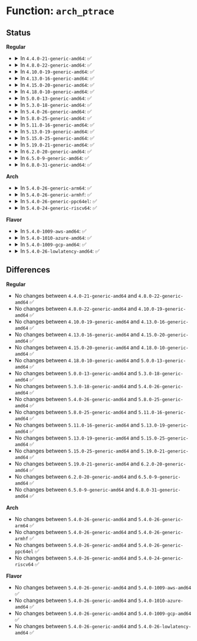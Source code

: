 # Function: <code>arch_ptrace</code>

## Status
<b>Regular</b>
<ul>
<li>
<details>
<summary>In <code>4.4.0-21-generic-amd64</code>: ✅</summary>

```c
long int arch_ptrace(struct task_struct * child, long int request, long unsigned int addr, long unsigned int data)
```

```json
{
  "name": "arch_ptrace",
  "collision_type": "Unique Global",
  "inline_type": "No",
  "funcs": [
    {
      "addr": 18446744071579093856,
      "name": "arch_ptrace",
      "external": true,
      "loc": "arch/x86/kernel/ptrace.c:813",
      "file": "arch/x86/kernel/ptrace.c",
      "inline": "seen, unknown",
      "caller_inline": [],
      "caller_func": [
        "arch/x86/kernel/ptrace.c:compat_arch_ptrace",
        "kernel/ptrace.c:SyS_ptrace"
      ]
    }
  ],
  "symbols": [
    {
      "addr": 18446744071579093856,
      "name": "arch_ptrace",
      "section": ".text",
      "bind": "STB_GLOBAL",
      "size": 743
    }
  ]
}
```
</details>
</li>
<li>
<details>
<summary>In <code>4.8.0-22-generic-amd64</code>: ✅</summary>

```c
long int arch_ptrace(struct task_struct * child, long int request, long unsigned int addr, long unsigned int data)
```

```json
{
  "name": "arch_ptrace",
  "collision_type": "Unique Global",
  "inline_type": "No",
  "funcs": [
    {
      "addr": 18446744071579093200,
      "name": "arch_ptrace",
      "external": true,
      "loc": "arch/x86/kernel/ptrace.c:766",
      "file": "arch/x86/kernel/ptrace.c",
      "inline": "seen, unknown",
      "caller_inline": [],
      "caller_func": [
        "arch/x86/kernel/ptrace.c:compat_arch_ptrace",
        "kernel/ptrace.c:SyS_ptrace"
      ]
    }
  ],
  "symbols": [
    {
      "addr": 18446744071579093200,
      "name": "arch_ptrace",
      "section": ".text",
      "bind": "STB_GLOBAL",
      "size": 727
    }
  ]
}
```
</details>
</li>
<li>
<details>
<summary>In <code>4.10.0-19-generic-amd64</code>: ✅</summary>

```c
long int arch_ptrace(struct task_struct * child, long int request, long unsigned int addr, long unsigned int data)
```

```json
{
  "name": "arch_ptrace",
  "collision_type": "Unique Global",
  "inline_type": "No",
  "funcs": [
    {
      "addr": 18446744071579091280,
      "name": "arch_ptrace",
      "external": true,
      "loc": "arch/x86/kernel/ptrace.c:766",
      "file": "arch/x86/kernel/ptrace.c",
      "inline": "seen, unknown",
      "caller_inline": [],
      "caller_func": [
        "arch/x86/kernel/ptrace.c:compat_arch_ptrace",
        "kernel/ptrace.c:SyS_ptrace"
      ]
    }
  ],
  "symbols": [
    {
      "addr": 18446744071579091280,
      "name": "arch_ptrace",
      "section": ".text",
      "bind": "STB_GLOBAL",
      "size": 803
    }
  ]
}
```
</details>
</li>
<li>
<details>
<summary>In <code>4.13.0-16-generic-amd64</code>: ✅</summary>

```c
long int arch_ptrace(struct task_struct * child, long int request, long unsigned int addr, long unsigned int data)
```

```json
{
  "name": "arch_ptrace",
  "collision_type": "Unique Global",
  "inline_type": "No",
  "funcs": [
    {
      "addr": 18446744071579083152,
      "name": "arch_ptrace",
      "external": true,
      "loc": "arch/x86/kernel/ptrace.c:767",
      "file": "arch/x86/kernel/ptrace.c",
      "inline": "seen, unknown",
      "caller_inline": [],
      "caller_func": [
        "arch/x86/kernel/ptrace.c:compat_arch_ptrace",
        "kernel/ptrace.c:SyS_ptrace"
      ]
    }
  ],
  "symbols": [
    {
      "addr": 18446744071579083152,
      "name": "arch_ptrace",
      "section": ".text",
      "bind": "STB_GLOBAL",
      "size": 766
    }
  ]
}
```
</details>
</li>
<li>
<details>
<summary>In <code>4.15.0-20-generic-amd64</code>: ✅</summary>

```c
long int arch_ptrace(struct task_struct * child, long int request, long unsigned int addr, long unsigned int data)
```

```json
{
  "name": "arch_ptrace",
  "collision_type": "Unique Global",
  "inline_type": "No",
  "funcs": [
    {
      "addr": 18446744071579093920,
      "name": "arch_ptrace",
      "external": true,
      "loc": "arch/x86/kernel/ptrace.c:767",
      "file": "arch/x86/kernel/ptrace.c",
      "inline": "seen, unknown",
      "caller_inline": [],
      "caller_func": [
        "arch/x86/kernel/ptrace.c:compat_arch_ptrace",
        "kernel/ptrace.c:SyS_ptrace"
      ]
    }
  ],
  "symbols": [
    {
      "addr": 18446744071579093920,
      "name": "arch_ptrace",
      "section": ".text",
      "bind": "STB_GLOBAL",
      "size": 780
    }
  ]
}
```
</details>
</li>
<li>
<details>
<summary>In <code>4.18.0-10-generic-amd64</code>: ✅</summary>

```c
long int arch_ptrace(struct task_struct * child, long int request, long unsigned int addr, long unsigned int data)
```

```json
{
  "name": "arch_ptrace",
  "collision_type": "Unique Global",
  "inline_type": "No",
  "funcs": [
    {
      "addr": 18446744071579099440,
      "name": "arch_ptrace",
      "external": true,
      "loc": "arch/x86/kernel/ptrace.c:767",
      "file": "arch/x86/kernel/ptrace.c",
      "inline": "seen, unknown",
      "caller_inline": [],
      "caller_func": [
        "arch/x86/kernel/ptrace.c:compat_arch_ptrace",
        "kernel/ptrace.c:__ia32_sys_ptrace",
        "kernel/ptrace.c:__x64_sys_ptrace"
      ]
    }
  ],
  "symbols": [
    {
      "addr": 18446744071579099440,
      "name": "arch_ptrace",
      "section": ".text",
      "bind": "STB_GLOBAL",
      "size": 778
    }
  ]
}
```
</details>
</li>
<li>
<details>
<summary>In <code>5.0.0-13-generic-amd64</code>: ✅</summary>

```c
long int arch_ptrace(struct task_struct * child, long int request, long unsigned int addr, long unsigned int data)
```

```json
{
  "name": "arch_ptrace",
  "collision_type": "Unique Global",
  "inline_type": "No",
  "funcs": [
    {
      "addr": 18446744071579105040,
      "name": "arch_ptrace",
      "external": true,
      "loc": "arch/x86/kernel/ptrace.c:758",
      "file": "arch/x86/kernel/ptrace.c",
      "inline": "seen, unknown",
      "caller_inline": [],
      "caller_func": [
        "arch/x86/kernel/ptrace.c:compat_arch_ptrace",
        "kernel/ptrace.c:__ia32_sys_ptrace",
        "kernel/ptrace.c:__x64_sys_ptrace"
      ]
    }
  ],
  "symbols": [
    {
      "addr": 18446744071579105040,
      "name": "arch_ptrace",
      "section": ".text",
      "bind": "STB_GLOBAL",
      "size": 856
    }
  ]
}
```
</details>
</li>
<li>
<details>
<summary>In <code>5.3.0-18-generic-amd64</code>: ✅</summary>

```c
long int arch_ptrace(struct task_struct * child, long int request, long unsigned int addr, long unsigned int data)
```

```json
{
  "name": "arch_ptrace",
  "collision_type": "Unique Global",
  "inline_type": "No",
  "funcs": [
    {
      "addr": 18446744071579114976,
      "name": "arch_ptrace",
      "external": true,
      "loc": "arch/x86/kernel/ptrace.c:730",
      "file": "arch/x86/kernel/ptrace.c",
      "inline": "seen, unknown",
      "caller_inline": [],
      "caller_func": [
        "arch/x86/kernel/ptrace.c:compat_arch_ptrace",
        "kernel/ptrace.c:__ia32_sys_ptrace",
        "kernel/ptrace.c:__x64_sys_ptrace"
      ]
    }
  ],
  "symbols": [
    {
      "addr": 18446744071579114976,
      "name": "arch_ptrace",
      "section": ".text",
      "bind": "STB_GLOBAL",
      "size": 859
    }
  ]
}
```
</details>
</li>
<li>
<details>
<summary>In <code>5.4.0-26-generic-amd64</code>: ✅</summary>

```c
long int arch_ptrace(struct task_struct * child, long int request, long unsigned int addr, long unsigned int data)
```

```json
{
  "name": "arch_ptrace",
  "collision_type": "Unique Global",
  "inline_type": "No",
  "funcs": [
    {
      "addr": 18446744071579116896,
      "name": "arch_ptrace",
      "external": true,
      "loc": "arch/x86/kernel/ptrace.c:730",
      "file": "arch/x86/kernel/ptrace.c",
      "inline": "seen, unknown",
      "caller_inline": [],
      "caller_func": [
        "arch/x86/kernel/ptrace.c:compat_arch_ptrace",
        "kernel/ptrace.c:__ia32_sys_ptrace",
        "kernel/ptrace.c:__x64_sys_ptrace"
      ]
    }
  ],
  "symbols": [
    {
      "addr": 18446744071579116896,
      "name": "arch_ptrace",
      "section": ".text",
      "bind": "STB_GLOBAL",
      "size": 859
    }
  ]
}
```
</details>
</li>
<li>
<details>
<summary>In <code>5.8.0-25-generic-amd64</code>: ✅</summary>

```c
long int arch_ptrace(struct task_struct * child, long int request, long unsigned int addr, long unsigned int data)
```

```json
{
  "name": "arch_ptrace",
  "collision_type": "Unique Global",
  "inline_type": "No",
  "funcs": [
    {
      "addr": 18446744071579131168,
      "name": "arch_ptrace",
      "external": true,
      "loc": "arch/x86/kernel/ptrace.c:745",
      "file": "arch/x86/kernel/ptrace.c",
      "inline": "seen, unknown",
      "caller_inline": [],
      "caller_func": [
        "arch/x86/kernel/ptrace.c:ia32_arch_ptrace",
        "kernel/ptrace.c:__ia32_sys_ptrace",
        "kernel/ptrace.c:__x64_sys_ptrace"
      ]
    }
  ],
  "symbols": [
    {
      "addr": 18446744071579131168,
      "name": "arch_ptrace",
      "section": ".text",
      "bind": "STB_GLOBAL",
      "size": 980
    }
  ]
}
```
</details>
</li>
<li>
<details>
<summary>In <code>5.11.0-16-generic-amd64</code>: ✅</summary>

```c
long int arch_ptrace(struct task_struct * child, long int request, long unsigned int addr, long unsigned int data)
```

```json
{
  "name": "arch_ptrace",
  "collision_type": "Unique Global",
  "inline_type": "No",
  "funcs": [
    {
      "addr": 18446744071579129760,
      "name": "arch_ptrace",
      "external": true,
      "loc": "arch/x86/kernel/ptrace.c:708",
      "file": "arch/x86/kernel/ptrace.c",
      "inline": "seen, unknown",
      "caller_inline": [],
      "caller_func": [
        "arch/x86/kernel/ptrace.c:ia32_arch_ptrace",
        "kernel/ptrace.c:__ia32_sys_ptrace",
        "kernel/ptrace.c:__x64_sys_ptrace"
      ]
    }
  ],
  "symbols": [
    {
      "addr": 18446744071579129760,
      "name": "arch_ptrace",
      "section": ".text",
      "bind": "STB_GLOBAL",
      "size": 1050
    }
  ]
}
```
</details>
</li>
<li>
<details>
<summary>In <code>5.13.0-19-generic-amd64</code>: ✅</summary>

```c
long int arch_ptrace(struct task_struct * child, long int request, long unsigned int addr, long unsigned int data)
```

```json
{
  "name": "arch_ptrace",
  "collision_type": "Unique Global",
  "inline_type": "No",
  "funcs": [
    {
      "addr": 18446744071579136736,
      "name": "arch_ptrace",
      "external": true,
      "loc": "arch/x86/kernel/ptrace.c:711",
      "file": "arch/x86/kernel/ptrace.c",
      "inline": "seen, unknown",
      "caller_inline": [],
      "caller_func": [
        "arch/x86/kernel/ptrace.c:ia32_arch_ptrace",
        "kernel/ptrace.c:__ia32_sys_ptrace",
        "kernel/ptrace.c:__x64_sys_ptrace"
      ]
    }
  ],
  "symbols": [
    {
      "addr": 18446744071579136736,
      "name": "arch_ptrace",
      "section": ".text",
      "bind": "STB_GLOBAL",
      "size": 713
    }
  ]
}
```
</details>
</li>
<li>
<details>
<summary>In <code>5.15.0-25-generic-amd64</code>: ✅</summary>

```c
long int arch_ptrace(struct task_struct * child, long int request, long unsigned int addr, long unsigned int data)
```

```json
{
  "name": "arch_ptrace",
  "collision_type": "Unique Global",
  "inline_type": "No",
  "funcs": [
    {
      "addr": 18446744071579163392,
      "name": "arch_ptrace",
      "external": true,
      "loc": "arch/x86/kernel/ptrace.c:711",
      "file": "arch/x86/kernel/ptrace.c",
      "inline": "seen, unknown",
      "caller_inline": [],
      "caller_func": [
        "arch/x86/kernel/ptrace.c:ia32_arch_ptrace",
        "kernel/ptrace.c:__ia32_sys_ptrace",
        "kernel/ptrace.c:__x64_sys_ptrace"
      ]
    }
  ],
  "symbols": [
    {
      "addr": 18446744071579163392,
      "name": "arch_ptrace",
      "section": ".text",
      "bind": "STB_GLOBAL",
      "size": 774
    }
  ]
}
```
</details>
</li>
<li>
<details>
<summary>In <code>5.19.0-21-generic-amd64</code>: ✅</summary>

```c
long int arch_ptrace(struct task_struct * child, long int request, long unsigned int addr, long unsigned int data)
```

```json
{
  "name": "arch_ptrace",
  "collision_type": "Unique Global",
  "inline_type": "No",
  "funcs": [
    {
      "addr": 18446744071579208368,
      "name": "arch_ptrace",
      "external": true,
      "loc": "arch/x86/kernel/ptrace.c:710",
      "file": "arch/x86/kernel/ptrace.c",
      "inline": "seen, unknown",
      "caller_inline": [],
      "caller_func": [
        "arch/x86/kernel/ptrace.c:ia32_arch_ptrace",
        "kernel/ptrace.c:__ia32_sys_ptrace",
        "kernel/ptrace.c:__x64_sys_ptrace"
      ]
    }
  ],
  "symbols": [
    {
      "addr": 18446744071579208368,
      "name": "arch_ptrace",
      "section": ".text",
      "bind": "STB_GLOBAL",
      "size": 911
    }
  ]
}
```
</details>
</li>
<li>
<details>
<summary>In <code>6.2.0-20-generic-amd64</code>: ✅</summary>

```c
long int arch_ptrace(struct task_struct * child, long int request, long unsigned int addr, long unsigned int data)
```

```json
{
  "name": "arch_ptrace",
  "collision_type": "Unique Global",
  "inline_type": "No",
  "funcs": [
    {
      "addr": 18446744071579263872,
      "name": "arch_ptrace",
      "external": true,
      "loc": "arch/x86/kernel/ptrace.c:729",
      "file": "arch/x86/kernel/ptrace.c",
      "inline": "seen, unknown",
      "caller_inline": [],
      "caller_func": [
        "arch/x86/kernel/ptrace.c:ia32_arch_ptrace",
        "kernel/ptrace.c:__ia32_sys_ptrace",
        "kernel/ptrace.c:__x64_sys_ptrace"
      ]
    }
  ],
  "symbols": [
    {
      "addr": 18446744071579263872,
      "name": "arch_ptrace",
      "section": ".text",
      "bind": "STB_GLOBAL",
      "size": 911
    }
  ]
}
```
</details>
</li>
<li>
<details>
<summary>In <code>6.5.0-9-generic-amd64</code>: ✅</summary>

```c
long int arch_ptrace(struct task_struct * child, long int request, long unsigned int addr, long unsigned int data)
```

```json
{
  "name": "arch_ptrace",
  "collision_type": "Unique Global",
  "inline_type": "No",
  "funcs": [
    {
      "addr": 18446744071579270000,
      "name": "arch_ptrace",
      "external": true,
      "loc": "arch/x86/kernel/ptrace.c:729",
      "file": "arch/x86/kernel/ptrace.c",
      "inline": "seen, unknown",
      "caller_inline": [],
      "caller_func": [
        "arch/x86/kernel/ptrace.c:ia32_arch_ptrace",
        "kernel/ptrace.c:__ia32_sys_ptrace",
        "kernel/ptrace.c:__x64_sys_ptrace"
      ]
    }
  ],
  "symbols": [
    {
      "addr": 18446744071579270000,
      "name": "arch_ptrace",
      "section": ".text",
      "bind": "STB_GLOBAL",
      "size": 851
    }
  ]
}
```
</details>
</li>
<li>
<details>
<summary>In <code>6.8.0-31-generic-amd64</code>: ✅</summary>

```c
long int arch_ptrace(struct task_struct * child, long int request, long unsigned int addr, long unsigned int data)
```

```json
{
  "name": "arch_ptrace",
  "collision_type": "Unique Global",
  "inline_type": "No",
  "funcs": [
    {
      "addr": 18446744071579299824,
      "name": "arch_ptrace",
      "external": true,
      "loc": "arch/x86/kernel/ptrace.c:730",
      "file": "arch/x86/kernel/ptrace.c",
      "inline": "seen, unknown",
      "caller_inline": [],
      "caller_func": [
        "arch/x86/kernel/ptrace.c:ia32_arch_ptrace",
        "kernel/ptrace.c:__ia32_sys_ptrace",
        "kernel/ptrace.c:__x64_sys_ptrace"
      ]
    }
  ],
  "symbols": [
    {
      "addr": 18446744071579299824,
      "name": "arch_ptrace",
      "section": ".text",
      "bind": "STB_GLOBAL",
      "size": 851
    }
  ]
}
```
</details>
</li>
</ul>
<b>Arch</b>
<ul>
<li>
<details>
<summary>In <code>5.4.0-26-generic-arm64</code>: ✅</summary>

```c
long int arch_ptrace(struct task_struct * child, long int request, long unsigned int addr, long unsigned int data)
```

```json
{
  "name": "arch_ptrace",
  "collision_type": "Unique Global",
  "inline_type": "No",
  "funcs": [
    {
      "addr": 18446603336490216488,
      "name": "arch_ptrace",
      "external": true,
      "loc": "arch/arm64/kernel/ptrace.c:1797",
      "file": "arch/arm64/kernel/ptrace.c",
      "inline": "seen, unknown",
      "caller_inline": [],
      "caller_func": [
        "kernel/ptrace.c:__arm64_sys_ptrace"
      ]
    }
  ],
  "symbols": [
    {
      "addr": 18446603336490216488,
      "name": "arch_ptrace",
      "section": ".text",
      "bind": "STB_GLOBAL",
      "size": 80
    }
  ]
}
```
</details>
</li>
<li>
<details>
<summary>In <code>5.4.0-26-generic-armhf</code>: ✅</summary>

```c
long int arch_ptrace(struct task_struct * child, long int request, long unsigned int addr, long unsigned int data)
```

```json
{
  "name": "arch_ptrace",
  "collision_type": "Unique Global",
  "inline_type": "No",
  "funcs": [
    {
      "addr": 3224422524,
      "name": "arch_ptrace",
      "external": true,
      "loc": "arch/arm/kernel/ptrace.c:784",
      "file": "arch/arm/kernel/ptrace.c",
      "inline": "seen, unknown",
      "caller_inline": [],
      "caller_func": [
        "kernel/ptrace.c:__se_sys_ptrace"
      ]
    }
  ],
  "symbols": [
    {
      "addr": 3224422524,
      "name": "arch_ptrace",
      "section": ".text",
      "bind": "STB_GLOBAL",
      "size": 1520
    }
  ]
}
```
</details>
</li>
<li>
<details>
<summary>In <code>5.4.0-26-generic-ppc64el</code>: ✅</summary>

```c
long int arch_ptrace(struct task_struct * child, long int request, long unsigned int addr, long unsigned int data)
```

```json
{
  "name": "arch_ptrace",
  "collision_type": "Unique Global",
  "inline_type": "No",
  "funcs": [
    {
      "addr": 13835058055282264624,
      "name": "arch_ptrace",
      "external": true,
      "loc": "arch/powerpc/kernel/ptrace.c:2983",
      "file": "arch/powerpc/kernel/ptrace.c",
      "inline": "seen, unknown",
      "caller_inline": [],
      "caller_func": [
        "arch/powerpc/kernel/ptrace32.c:compat_arch_ptrace",
        "kernel/ptrace.c:__se_sys_ptrace"
      ]
    }
  ],
  "symbols": [
    {
      "addr": 13835058055282264624,
      "name": "arch_ptrace",
      "section": ".text",
      "bind": "STB_GLOBAL",
      "size": 2012
    }
  ]
}
```
</details>
</li>
<li>
<details>
<summary>In <code>5.4.0-24-generic-riscv64</code>: ✅</summary>

```c
long int arch_ptrace(struct task_struct * child, long int request, long unsigned int addr, long unsigned int data)
```

```json
{
  "name": "arch_ptrace",
  "collision_type": "Unique Global",
  "inline_type": "No",
  "funcs": [
    {
      "addr": 18446743936271344324,
      "name": "arch_ptrace",
      "external": true,
      "loc": "arch/riscv/kernel/ptrace.c:133",
      "file": "arch/riscv/kernel/ptrace.c",
      "inline": "seen, unknown",
      "caller_inline": [],
      "caller_func": [
        "kernel/ptrace.c:__se_sys_ptrace"
      ]
    }
  ],
  "symbols": [
    {
      "addr": 18446743936271344324,
      "name": "arch_ptrace",
      "section": ".text",
      "bind": "STB_GLOBAL",
      "size": 66
    }
  ]
}
```
</details>
</li>
</ul>
<b>Flavor</b>
<ul>
<li>
<details>
<summary>In <code>5.4.0-1009-aws-amd64</code>: ✅</summary>

```c
long int arch_ptrace(struct task_struct * child, long int request, long unsigned int addr, long unsigned int data)
```

```json
{
  "name": "arch_ptrace",
  "collision_type": "Unique Global",
  "inline_type": "No",
  "funcs": [
    {
      "addr": 18446744071579117280,
      "name": "arch_ptrace",
      "external": true,
      "loc": "arch/x86/kernel/ptrace.c:730",
      "file": "arch/x86/kernel/ptrace.c",
      "inline": "seen, unknown",
      "caller_inline": [],
      "caller_func": [
        "arch/x86/kernel/ptrace.c:compat_arch_ptrace",
        "kernel/ptrace.c:__ia32_sys_ptrace",
        "kernel/ptrace.c:__x64_sys_ptrace"
      ]
    }
  ],
  "symbols": [
    {
      "addr": 18446744071579117280,
      "name": "arch_ptrace",
      "section": ".text",
      "bind": "STB_GLOBAL",
      "size": 859
    }
  ]
}
```
</details>
</li>
<li>
<details>
<summary>In <code>5.4.0-1010-azure-amd64</code>: ✅</summary>

```c
long int arch_ptrace(struct task_struct * child, long int request, long unsigned int addr, long unsigned int data)
```

```json
{
  "name": "arch_ptrace",
  "collision_type": "Unique Global",
  "inline_type": "No",
  "funcs": [
    {
      "addr": 18446744071579049376,
      "name": "arch_ptrace",
      "external": true,
      "loc": "arch/x86/kernel/ptrace.c:730",
      "file": "arch/x86/kernel/ptrace.c",
      "inline": "seen, unknown",
      "caller_inline": [],
      "caller_func": [
        "arch/x86/kernel/ptrace.c:compat_arch_ptrace",
        "kernel/ptrace.c:__ia32_sys_ptrace",
        "kernel/ptrace.c:__x64_sys_ptrace"
      ]
    }
  ],
  "symbols": [
    {
      "addr": 18446744071579049376,
      "name": "arch_ptrace",
      "section": ".text",
      "bind": "STB_GLOBAL",
      "size": 784
    }
  ]
}
```
</details>
</li>
<li>
<details>
<summary>In <code>5.4.0-1009-gcp-amd64</code>: ✅</summary>

```c
long int arch_ptrace(struct task_struct * child, long int request, long unsigned int addr, long unsigned int data)
```

```json
{
  "name": "arch_ptrace",
  "collision_type": "Unique Global",
  "inline_type": "No",
  "funcs": [
    {
      "addr": 18446744071579116832,
      "name": "arch_ptrace",
      "external": true,
      "loc": "arch/x86/kernel/ptrace.c:730",
      "file": "arch/x86/kernel/ptrace.c",
      "inline": "seen, unknown",
      "caller_inline": [],
      "caller_func": [
        "arch/x86/kernel/ptrace.c:compat_arch_ptrace",
        "kernel/ptrace.c:__ia32_sys_ptrace",
        "kernel/ptrace.c:__x64_sys_ptrace"
      ]
    }
  ],
  "symbols": [
    {
      "addr": 18446744071579116832,
      "name": "arch_ptrace",
      "section": ".text",
      "bind": "STB_GLOBAL",
      "size": 859
    }
  ]
}
```
</details>
</li>
<li>
<details>
<summary>In <code>5.4.0-26-lowlatency-amd64</code>: ✅</summary>

```c
long int arch_ptrace(struct task_struct * child, long int request, long unsigned int addr, long unsigned int data)
```

```json
{
  "name": "arch_ptrace",
  "collision_type": "Unique Global",
  "inline_type": "No",
  "funcs": [
    {
      "addr": 18446744071579121920,
      "name": "arch_ptrace",
      "external": true,
      "loc": "arch/x86/kernel/ptrace.c:730",
      "file": "arch/x86/kernel/ptrace.c",
      "inline": "seen, unknown",
      "caller_inline": [],
      "caller_func": [
        "arch/x86/kernel/ptrace.c:compat_arch_ptrace",
        "kernel/ptrace.c:__ia32_sys_ptrace",
        "kernel/ptrace.c:__x64_sys_ptrace"
      ]
    }
  ],
  "symbols": [
    {
      "addr": 18446744071579121920,
      "name": "arch_ptrace",
      "section": ".text",
      "bind": "STB_GLOBAL",
      "size": 859
    }
  ]
}
```
</details>
</li>
</ul>

## Differences
<b>Regular</b>
<ul>
<li>
No changes between <code>4.4.0-21-generic-amd64</code> and <code>4.8.0-22-generic-amd64</code> ✅
</li>
<li>
No changes between <code>4.8.0-22-generic-amd64</code> and <code>4.10.0-19-generic-amd64</code> ✅
</li>
<li>
No changes between <code>4.10.0-19-generic-amd64</code> and <code>4.13.0-16-generic-amd64</code> ✅
</li>
<li>
No changes between <code>4.13.0-16-generic-amd64</code> and <code>4.15.0-20-generic-amd64</code> ✅
</li>
<li>
No changes between <code>4.15.0-20-generic-amd64</code> and <code>4.18.0-10-generic-amd64</code> ✅
</li>
<li>
No changes between <code>4.18.0-10-generic-amd64</code> and <code>5.0.0-13-generic-amd64</code> ✅
</li>
<li>
No changes between <code>5.0.0-13-generic-amd64</code> and <code>5.3.0-18-generic-amd64</code> ✅
</li>
<li>
No changes between <code>5.3.0-18-generic-amd64</code> and <code>5.4.0-26-generic-amd64</code> ✅
</li>
<li>
No changes between <code>5.4.0-26-generic-amd64</code> and <code>5.8.0-25-generic-amd64</code> ✅
</li>
<li>
No changes between <code>5.8.0-25-generic-amd64</code> and <code>5.11.0-16-generic-amd64</code> ✅
</li>
<li>
No changes between <code>5.11.0-16-generic-amd64</code> and <code>5.13.0-19-generic-amd64</code> ✅
</li>
<li>
No changes between <code>5.13.0-19-generic-amd64</code> and <code>5.15.0-25-generic-amd64</code> ✅
</li>
<li>
No changes between <code>5.15.0-25-generic-amd64</code> and <code>5.19.0-21-generic-amd64</code> ✅
</li>
<li>
No changes between <code>5.19.0-21-generic-amd64</code> and <code>6.2.0-20-generic-amd64</code> ✅
</li>
<li>
No changes between <code>6.2.0-20-generic-amd64</code> and <code>6.5.0-9-generic-amd64</code> ✅
</li>
<li>
No changes between <code>6.5.0-9-generic-amd64</code> and <code>6.8.0-31-generic-amd64</code> ✅
</li>
</ul>
<b>Arch</b>
<ul>
<li>
No changes between <code>5.4.0-26-generic-amd64</code> and <code>5.4.0-26-generic-arm64</code> ✅
</li>
<li>
No changes between <code>5.4.0-26-generic-amd64</code> and <code>5.4.0-26-generic-armhf</code> ✅
</li>
<li>
No changes between <code>5.4.0-26-generic-amd64</code> and <code>5.4.0-26-generic-ppc64el</code> ✅
</li>
<li>
No changes between <code>5.4.0-26-generic-amd64</code> and <code>5.4.0-24-generic-riscv64</code> ✅
</li>
</ul>
<b>Flavor</b>
<ul>
<li>
No changes between <code>5.4.0-26-generic-amd64</code> and <code>5.4.0-1009-aws-amd64</code> ✅
</li>
<li>
No changes between <code>5.4.0-26-generic-amd64</code> and <code>5.4.0-1010-azure-amd64</code> ✅
</li>
<li>
No changes between <code>5.4.0-26-generic-amd64</code> and <code>5.4.0-1009-gcp-amd64</code> ✅
</li>
<li>
No changes between <code>5.4.0-26-generic-amd64</code> and <code>5.4.0-26-lowlatency-amd64</code> ✅
</li>
</ul>
